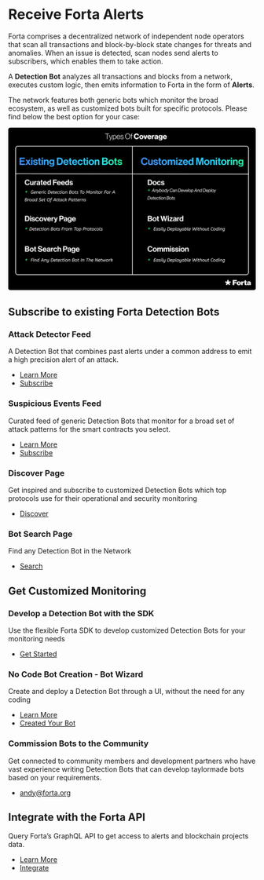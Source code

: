# Receive Forta Alerts

Forta comprises a decentralized network of independent node operators that scan all transactions and block-by-block state changes for threats and anomalies. When an issue is detected, scan nodes send alerts to subscribers, which enables them to take action.

A **Detection Bot** analyzes all transactions and blocks from a network, executes custom logic, then emits information to Forta in the form of **Alerts**.

The network features both generic bots which monitor the broad ecosystem, as well as customized bots built for specific protocols. Please find below the best option for your case:

![Types of Coverage](receive-forta-alerts1.png)

## Subscribe to existing Forta Detection Bots

### Attack Detector Feed

A Detection Bot that combines past alerts under a common address to emit a high precision alert of an attack.

- [Learn More](attack-detector-feed.md)
- [Subscribe](https://app.forta.network/)

### Suspicious Events Feed

Curated feed of generic Detection Bots that monitor for a broad set of attack patterns for the smart contracts you select.

- [Learn More](threat-detection-kits.md)
- [Subscribe](https://app.forta.network/tdk)


### Discover Page

Get inspired and subscribe to customized Detection Bots which top protocols use for their operational and security monitoring

- [Discover](https://app.forta.network/discover)

### Bot Search Page

Find any Detection Bot in the Network

- [Search](https://explorer.forta.network/bot-search)

## Get Customized Monitoring

### Develop a Detection Bot with the SDK

Use the flexible Forta SDK to develop customized Detection Bots for your monitoring needs

- [Get Started](getting-started.md)

### No Code Bot Creation - Bot Wizard

Create and deploy a Detection Bot through a UI, without the need for any coding

- [Learn More](wizard.md)
- [Created Your Bot](https://app.forta.network/wizard)

### Commission Bots to the Community

Get connected to community members and development partners who have vast experience writing Detection Bots that can develop taylormade bots based on your requirements.

- [andy@forta.org](mailto:andy@forta.org)

## Integrate with the Forta API

Query Forta’s GraphQL API to get access to alerts and blockchain projects data.

- [Learn More](api.md)
- [Integrate](forta-api-reference.md)

